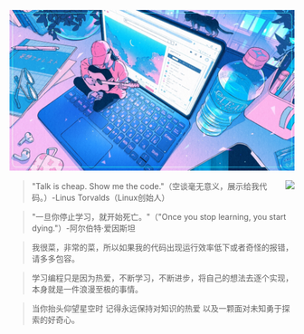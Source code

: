 <div align="center">
  <a href="https://github.com/Perseus037">
  </a>
</div>

[![](https://github.com/Perseus037/data/blob/master/computer.jpg)](https://github.com/Perseus037)

<a href="https://github.com/Perseus037">
  <img align="right" src="https://github-readme-stats.vercel.app/api?username=Perseus037&show_icons=true&icon_color=ffca28&title_color=ffa000" />
</a>

>"Talk is cheap. Show me the code."（空谈毫无意义，展示给我代码。）-Linus Torvalds（Linux创始人）

>"一旦你停止学习，就开始死亡。"（"Once you stop learning, you start dying."）-阿尔伯特·爱因斯坦

>我很菜，非常的菜，所以如果我的代码出现运行效率低下或者奇怪的报错，请多多包容。

>学习编程只是因为热爱，不断学习，不断进步，将自己的想法去逐个实现，本身就是一件浪漫至极的事情。

>当你抬头仰望星空时 记得永远保持对知识的热爱 以及一颗面对未知勇于探索的好奇心。
>
</a>
